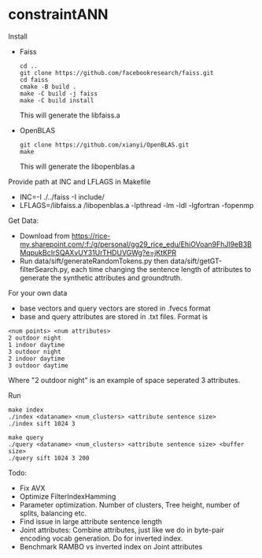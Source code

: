 # constraintANN

Install 
- Faiss
   ```
   cd ..
   git clone https://github.com/facebookresearch/faiss.git
   cd faiss
   cmake -B build .
   make -C build -j faiss
   make -C build install
   ```
   This will generate the libfaiss.a

- OpenBLAS
  ```
  git clone https://github.com/xianyi/OpenBLAS.git
  make
  ```
  This will generate the libopenblas.a
  

Provide path at INC and LFLAGS in Makefile

- INC=-I ./../faiss -I include/
- LFLAGS=<your path>/libfaiss.a <your path>/libopenblas.a -lpthread -lm -ldl -lgfortran -fopenmp


Get Data:
- Download from https://rice-my.sharepoint.com/:f:/g/personal/gg29_rice_edu/EhiOVoan9FhJl9eB3BMqpukBcIrSQAXvUY31UrTHDUVGWg?e=jKtKPR
- Run data/sift/generateRandomTokens.py then data/sift/getGT-filterSearch.py, each time changing the sentence length of attributes to generate the synthetic attributes and groundtruth.
 
For your own data
- base vectors and query vectors are stored in .fvecs format
- base and query attributes are stored in .txt files. Format is
```
<num points> <num attributes>
2 outdoor night
1 indoor daytime
3 outdoor night
2 indoor daytime
3 outdoor daytime
```
 
Where "2 outdoor night" is an example of space seperated 3 attributes.

Run
```
make index
./index <dataname> <num_clusters> <attribute sentence size>
./index sift 1024 3
```
```
make query
./query <dataname> <num_clusters> <attribute sentence size> <buffer size>
./query sift 1024 3 200
```

Todo: 
- Fix AVX
- Optimize FilterIndexHamming
- Parameter optimization. Number of clusters, Tree height, number of splits, balancing etc.
- Find issue in large attribute sentence length
- Joint attributes: Combine attributes, just like we do in byte-pair encoding vocab generation. Do for inverted index.
- Benchmark RAMBO vs inverted index on Joint attributes
